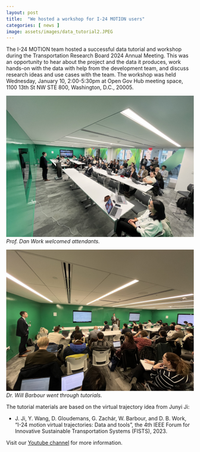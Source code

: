 ```yaml
---
layout: post
title:  "We hosted a workshop for I-24 MOTION users"
categories: [ news ]
image: assets/images/data_tutorial2.JPEG
---
```

The I-24 MOTION team hosted a successful data tutorial and workshop during the Transportation Research Board 2024 Annual Meeting. This was an opportunity to hear about the project and the data it produces, work hands-on with the data with help from the development team, and discuss research ideas and use cases with the team. The workshop was held Wednesday, January 10, 2:00-5:30pm at Open Gov Hub meeting space, 1100 13th St NW STE 800, Washington, D.C., 20005.

![alt text](../assets/images/data_tutorial1.JPEG)*Prof. Dan Work welcomed attendants.*

![alt text](../assets/images/data_tutorial3.JPEG)*Dr. Will Barbour went through tutorials.*

The tutorial materials are based on the virtual trajectory idea from Junyi Ji:
- J. Ji, Y. Wang, D. Gloudemans, G. Zachár, W. Barbour, and D. B. Work, “I-24 motion virtual trajectories: Data and tools”, the 4th IEEE Forum for Innovative Sustainable Transportation Systems (FISTS), 2023.

Visit our [Youtube channel](https://www.youtube.com/@I-24MOTION) for more information.
